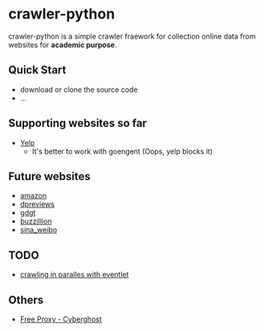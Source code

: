 crawler-python
==============

crawler-python is a simple crawler fraework for collection online data from websites for **academic purpose**.

## Quick Start

* download or clone the source code
* ...

## Supporting websites so far

* [Yelp](http://www.yelp.com)
  + It's better to work with goengent (Oops, yelp blocks it)

## Future websites

* [amazon](http://www.amazon.com)
* [dpreviews](http://www.dpreview.com)
* [gdgt](http://www.gdgt.com)
* [buzzillion](http://www.buzzillions.com/)
* [sina_weibo](http://www.weibo.com)

## TODO

* [crawling in paralles with eventlet](http://eventlet.net/doc/examples.html)


## Others

* [Free Proxy - Cyberghost](https://cyberhostvpn.com)